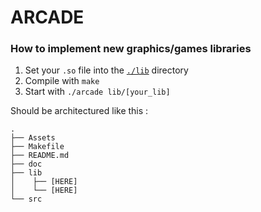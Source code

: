 # ARCADE

### How to implement new graphics/games libraries

1. Set your `.so` file into the [`./lib`](lib/) directory
2. Compile with `make`
3. Start with `./arcade lib/[your_lib]`

Should be architectured like this :
```shell
.
├── Assets
├── Makefile
├── README.md
├── doc
├── lib
│    ├── [HERE]
│    └── [HERE]
└── src
```
